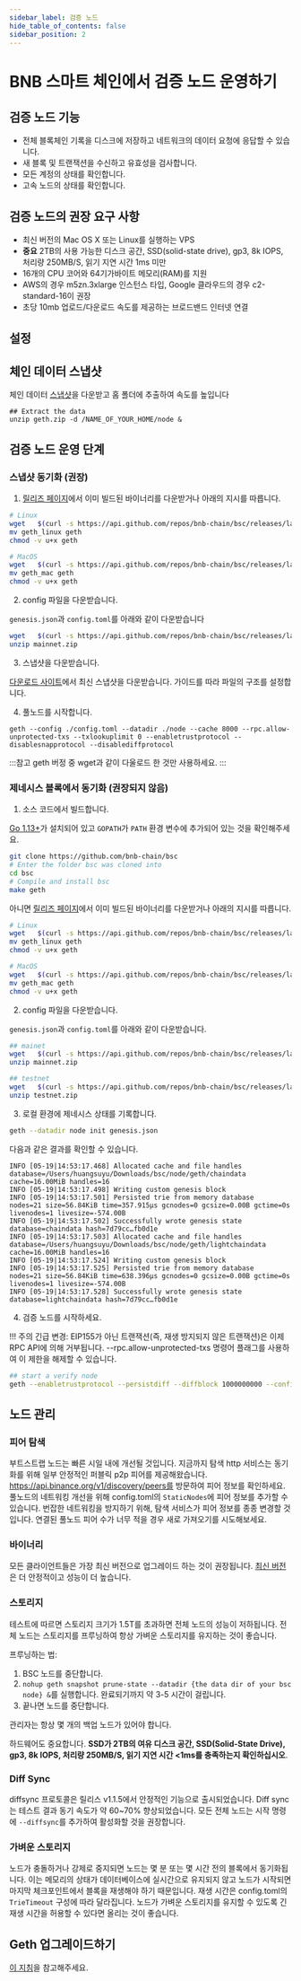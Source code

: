 ```yaml
---
sidebar_label: 검증 노드
hide_table_of_contents: false
sidebar_position: 2
---
```

# BNB 스마트 체인에서 검증 노드 운영하기

## 검증 노드 기능

* 전체 블록체인 기록을 디스크에 저장하고 네트워크의 데이터 요청에 응답할 수 있습니다.
* 새 블록 및 트랜잭션을 수신하고 유효성을 검사합니다.
* 모든 계정의 상태를 확인합니다.
* 고속 노드의 상태를 확인합니다.

## 검증 노드의 권장 요구 사항

- 최신 버전의 Mac OS X 또는 Linux를 실행하는 VPS
- **중요** 2TB의 사용 가능한 디스크 공간, SSD(solid-state drive), gp3, 8k IOPS, 처리량 250MB/S, 읽기 지연 시간 1ms 미만
- 16개의 CPU 코어와 64기가바이트 메모리(RAM)를 지원
- AWS의 경우 m5zn.3xlarge 인스턴스 타입, Google 클라우드의 경우 c2-standard-16이 권장
- 초당 10mb 업로드/다운로드 속도를 제공하는 브로드밴드 인터넷 연결

## 설정

## 체인 데이터 스냅샷

체인 데이터 [스냅샷](https://github.com/bnb-chain/bsc-snapshots)을 다운받고 홈 폴더에 추출하여 속도를 높입니다

```
## Extract the data
unzip geth.zip -d /NAME_OF_YOUR_HOME/node &
```
## 검증 노드 운영 단계

### 스냅샷 동기화 (권장)

1. [릴리즈 페이지](https://github.com/bnb-chain/bsc/releases/latest)에서 이미 빌드된 바이너리를 다운받거나 아래의 지시를 따릅니다.

```bash
# Linux
wget   $(curl -s https://api.github.com/repos/bnb-chain/bsc/releases/latest |grep browser_ |grep geth_linux |cut -d\" -f4)
mv geth_linux geth
chmod -v u+x geth

# MacOS
wget   $(curl -s https://api.github.com/repos/bnb-chain/bsc/releases/latest |grep browser_ |grep geth_mac |cut -d\" -f4)
mv geth_mac geth
chmod -v u+x geth
```

2. config 파일을 다운받습니다.

`genesis.json`과 `config.toml`를 아래와 같이 다운받습니다

```bash
wget   $(curl -s https://api.github.com/repos/bnb-chain/bsc/releases/latest |grep browser_ |grep mainnet |cut -d\" -f4)
unzip mainnet.zip
```

3. 스냅샷을 다운받습니다.

[다운로드 사이트](https://github.com/bnb-chain/bsc-snapshots)에서 최신 스냅샷을 다운받습니다. 가이드를 따라 파일의 구조를 설정합니다.

4. 풀노드를 시작합니다.
```
geth --config ./config.toml --datadir ./node --cache 8000 --rpc.allow-unprotected-txs --txlookuplimit 0 --enabletrustprotocol --disablesnapprotocol --disablediffprotocol
```

:::참고
geth 버정 중 wget과 같이 다울로드 한 것만 사용하세요.
:::

### 제네시스 블록에서 동기화 (권장되지 않음)

1. 소스 코드에서 빌드합니다.

[Go 1.13+](https://golang.org/doc/install)가 설치되어 있고 `GOPATH`가 `PATH` 환경 변수에 추가되어 있는 것을 확인해주세요.

```bash
git clone https://github.com/bnb-chain/bsc
# Enter the folder bsc was cloned into
cd bsc
# Compile and install bsc
make geth
```

아니면 [릴리즈 페이지](https://github.com/bnb-chain/bsc/releases/latest)에서 이미 빌드된 바이너리를 다운받거나 아래의 지시를 따릅니다.

```bash
# Linux
wget   $(curl -s https://api.github.com/repos/bnb-chain/bsc/releases/latest |grep browser_ |grep geth_linux |cut -d\" -f4)
mv geth_linux geth
chmod -v u+x geth

# MacOS
wget   $(curl -s https://api.github.com/repos/bnb-chain/bsc/releases/latest |grep browser_ |grep geth_mac |cut -d\" -f4)
mv geth_mac geth
chmod -v u+x geth
```

2. config 파일을 다운받습니다.

`genesis.json`과 `config.toml`를 아래와 같이 다운받습니다.

```bash
## mainet
wget   $(curl -s https://api.github.com/repos/bnb-chain/bsc/releases/latest |grep browser_ |grep mainnet |cut -d\" -f4)
unzip mainnet.zip

## testnet
wget   $(curl -s https://api.github.com/repos/bnb-chain/bsc/releases/latest |grep browser_ |grep testnet |cut -d\" -f4)
unzip testnet.zip
```

3. 로컬 환경에 제네시스 상태를 기록합니다.

```bash
geth --datadir node init genesis.json
```

다음과 같은 결과를 확인할 수 있습니다.

```
INFO [05-19|14:53:17.468] Allocated cache and file handles         database=/Users/huangsuyu/Downloads/bsc/node/geth/chaindata cache=16.00MiB handles=16
INFO [05-19|14:53:17.498] Writing custom genesis block
INFO [05-19|14:53:17.501] Persisted trie from memory database      nodes=21 size=56.84KiB time=357.915µs gcnodes=0 gcsize=0.00B gctime=0s livenodes=1 livesize=-574.00B
INFO [05-19|14:53:17.502] Successfully wrote genesis state         database=chaindata hash=7d79cc…fb0d1e
INFO [05-19|14:53:17.503] Allocated cache and file handles         database=/Users/huangsuyu/Downloads/bsc/node/geth/lightchaindata cache=16.00MiB handles=16
INFO [05-19|14:53:17.524] Writing custom genesis block
INFO [05-19|14:53:17.525] Persisted trie from memory database      nodes=21 size=56.84KiB time=638.396µs gcnodes=0 gcsize=0.00B gctime=0s livenodes=1 livesize=-574.00B
INFO [05-19|14:53:17.528] Successfully wrote genesis state         database=lightchaindata hash=7d79cc…fb0d1e
```

4. 검증 노드를 시작하세요.


!!! 주의
    긴급 변경: EIP155가 아닌 트랜잭션(즉, 재생 방지되지 않은 트랜잭션)은 이제 RPC API에 의해 거부됩니다. --rpc.allow-unprotected-txs 명령어 플래그를 사용하여 이 제한을 해제할 수 있습니다.

```bash
## start a verify node
geth --enabletrustprotocol --persistdiff --diffblock 1000000000 --config ./config.toml --datadir ./node --cache 8000 --rpc.allow-unprotected-txs --txlookuplimit 0
```

## 노드 관리

### 피어 탐색
부트스트랩 노드는 빠른 시일 내에 개선될 것입니다. 지금까지 탐색 http 서비스는 동기화를 위해 일부 안정적인 퍼블릭 p2p 피어를 제공해왔습니다. https://api.binance.org/v1/discovery/peers를 방문하여 피어 정보를 확인하세요. 풀노드의 네트워킹 개선을 위해 config.toml의 `StaticNodes`에 피어 정보를 추가할 수 있습니다. 번잡한 네트워킹을 방지하기 위해, 탐색 서비스가 피어 정보를 종종 변경할 것입니다. 연결된 풀노드 피어 수가 너무 적을 경우 새로 가져오기를 시도해보세요.

### 바이너리
모든 클라이언트들은 가장 최신 버전으로 업그레이드 하는 것이 권장됩니다. [최신 버전](https://github.com/bnb-chain/bsc/releases/latest)은 더 안정적이고 성능이 더 높습니다.

### 스토리지
테스트에 따르면 스토리지 크기가 1.5T를 초과하면 전체 노드의 성능이 저하됩니다. 전체 노드는 스토리지를 프루닝하여 항상 가벼운 스토리지를 유지하는 것이 좋습니다.

프루닝하는 법:

1. BSC 노드를 중단합니다.
2. `nohup geth snapshot prune-state --datadir {the data dir of your bsc node} &`를 실행합니다. 완료되기까지 약 3-5 시간이 걸립니다.
3. 끝나면 노드를 중단합니다.

관리자는 항상 몇 개의 백업 노드가 있어야 합니다.

하드웨어도 중요합니다. **SSD가 2TB의 여유 디스크 공간, SSD(Solid-State Drive), gp3, 8k IOPS, 처리량 250MB/S, 읽기 지연 시간 <1ms를 충족하는지 확인하십시오**.

### Diff Sync
diffsync 프로토콜은 릴리스 v1.1.5에서 안정적인 기능으로 출시되었습니다. Diff sync는 테스트 결과 동기 속도가 약 60~70% 향상되었습니다. 모든 전체 노드는 시작 명령에 `--diffsync`를 추가하여 활성화할 것을 권장합니다.  

### 가벼운 스토리지
노드가 충돌하거나 강제로 중지되면 노드는 몇 분 또는 몇 시간 전의 블록에서 동기화됩니다. 이는 메모리의 상태가 데이터베이스에 실시간으로 유지되지 않고 노드가 시작되면 마지막 체크포인트에서 블록을 재생해야 하기 때문입니다. 재생 시간은 config.toml의 `TrieTimeout` 구성에 따라 달라집니다. 노드가 가벼운 스토리지를 유지할 수 있도록 긴 재생 시간을 허용할 수 있다면 올리는 것이 좋습니다.

## Geth 업그레이드하기

[이 지침](upgrade-fullnode.md)을 참고해주세요.
